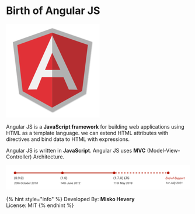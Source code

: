 # Birth of Angular JS

![Angular JS Logo](../.gitbook/assets/angularjs.png)

Angular JS is a **JavaScript framework** for building web applications using HTML as a template language. we can extend HTML attributes with directives and bind data to HTML with expressions.

Angular JS is written in **JavaScript**. Angular JS uses **MVC** \(Model-View-Controller\) Architecture.

![Angular JS Timeline](../.gitbook/assets/angularjs-timeline.png)

{% hint style="info" %}
Developed By: **Misko Hevery**  
License: MIT
{% endhint %}

